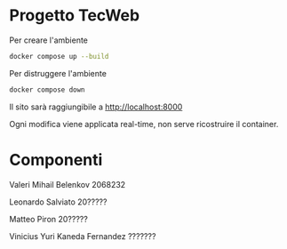 # Progetto TecWeb

Per creare l'ambiente
```bash
docker compose up --build
```

Per distruggere l'ambiente
```bash
docker compose down
```

Il sito sarà raggiungibile a [http://localhost:8000](http://localhost:8000)

Ogni modifica viene applicata real-time, non serve ricostruire il container.

# Componenti

Valeri Mihail Belenkov 2068232

Leonardo Salviato 20?????

Matteo Piron 20?????

Vinicius Yuri Kaneda Fernandez ???????
